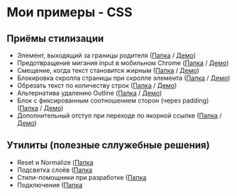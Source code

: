 # Мои примеры - CSS

## Приёмы стилизации
- Элемент, выходящий за границы родителя                   ([Папка](tricks/beyond-parent) /             [Демо](https://hisbvdis.github.io/css/tricks/beyond-parent/index.html))
- Предотвращение мигания input в мобильном Chrome          ([Папка](tricks/input-blink) /               [Демо](https://hisbvdis.github.io/css/tricks/input-blink/index.html))
- Смещение, когда текст становится жирным                  ([Папка](tricks/bold-text-shift) /           [Демо](https://hisbvdis.github.io/css/tricks/bold-text-shift/index.html))
- Блокировка скролла страницы при скролле элемента         ([Папка](tricks/only-elem-scrolling) /       [Демо](https://hisbvdis.github.io/css/tricks/only-elem-scrolling/index.html))
- Обрезать текст по количеству строк                       ([Папка](tricks/trim-text-height-by-lines) / [Демо](https://hisbvdis.github.io/css/tricks/trim-text-height-by-lines/index.html))
- Альтернатива удалению Outline                            ([Папка](tricks/outline-none) /              [Демо](https://hisbvdis.github.io/css/tricks/outline-none/index.html))
- Блок с фиксированным соотношением сторон (через padding) ([Папка](tricks/aspect-ratio-block) /      [Демо](https://hisbvdis.github.io/css/tricks/aspect-ratio-block/index.html))
- Дополнительный отступ при переходе по якорной ссылке     ([Папка](tricks/anchor-scroll-padding) /      [Демо](https://hisbvdis.github.io/css/tricks/anchor-scroll-padding/index.html))


## Утилиты (полезные сллужебные решения)
- Reset и Normalize              ([Папка](utils/reset-css)
- Подсветка слоёв                ([Папка](utils/layers-highlight)
- Стили-помощники при разработке ([Папка](utils/dev-styles)
- Подключение                    ([Папка](utils/fonts-link)